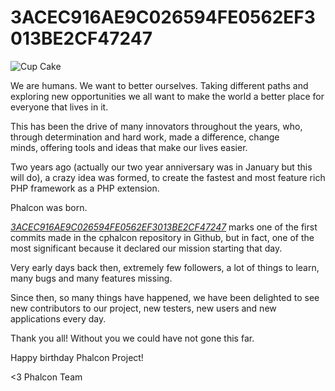 <!--
slug: 3acec916ae9c026594fe0562ef3013be2cf47247
date: Fri Mar 07 2014 17:20:00 GMT-0500 (EST)
tags: happy-birthday, phalcon
title: 3ACEC916AE9C026594FE0562EF3013BE2CF47247
id: 78883849784
link: http://blog.phalconphp.com/post/78883849784/3acec916ae9c026594fe0562ef3013be2cf47247
raw: {"blog_name":"phalconphp","id":78883849784,"post_url":"http://blog.phalconphp.com/post/78883849784/3acec916ae9c026594fe0562ef3013be2cf47247","slug":"3acec916ae9c026594fe0562ef3013be2cf47247","type":"text","date":"2014-03-07 22:20:00 GMT","timestamp":1394230800,"state":"published","format":"html","reblog_key":"JNqlAC22","tags":["happy-birthday","phalcon"],"short_url":"http://tmblr.co/Z6Pumv19Ts0Ou","highlighted":[],"note_count":6,"title":"3ACEC916AE9C026594FE0562EF3013BE2CF47247","body":"<div><img alt=\"Cup Cake\" src=\"https://31.media.tumblr.com/c0865849b963f73ede9be04f82a6a6d9/tumblr_inline_n2379usEP61qb9pu5.png\"/></div>\n<p>We are humans. We want to better ourselves. Taking different paths and exploring new opportunities we all want to make the world a better place for everyone that lives in it.</p>\n<p>This has been the drive of many innovators throughout the years, who, through determination and hard work, made a difference, change minds, offering tools and ideas that make our lives easier.</p>\n<p>Two years ago (actually our two year anniversary was in January but this will do), a crazy idea was formed, to create the fastest and most feature rich PHP framework as a PHP extension.</p>\n<p>Phalcon was born.</p>\n<p><a href=\"https://github.com/phalcon/cphalcon/commit/3acec916ae9c026594fe0562ef3013be2cf47247\"><em>3ACEC916AE9C026594FE0562EF3013BE2CF47247</em></a> marks one of the first commits made in the cphalcon repository in Github, but in fact, one of the most significant because it declared our mission starting that day.</p>\n<p>Very early days back then, extremely few followers, a lot of things to learn, many bugs and many features missing.</p>\n<p><span>Since then, so many things have happened, we have been delighted to see new contributors to our project, new testers, new users and new applications every day.</span></p>\n<p><span>Thank you all! Without you we could have not gone this far. </span></p>\n<p>Happy birthday Phalcon Project!</p>\n<p><span>&lt;3 Phalcon Team</span></p>\n\n<p><span> </span></p>","reblog":{"tree_html":"","comment":"<div><img alt=\"Cup Cake\" src=\"https://31.media.tumblr.com/c0865849b963f73ede9be04f82a6a6d9/tumblr_inline_n2379usEP61qb9pu5.png\"></div>\n<p>We are humans. We want to better ourselves. Taking different paths and exploring new opportunities&nbsp;we all want to make the world a better place for everyone that lives in it.</p>\n<p>This has been the drive of many innovators throughout the years, who, through determination and hard work, made a difference, change minds,&nbsp;offering tools and ideas that make our lives easier.</p>\n<p>Two years ago (actually our two year anniversary was in January but this will do), a crazy idea was formed, to create the fastest and most feature rich PHP framework as a PHP extension.</p>\n<p>Phalcon was born.</p>\n<p><a href=\"https://github.com/phalcon/cphalcon/commit/3acec916ae9c026594fe0562ef3013be2cf47247\"><em>3ACEC916AE9C026594FE0562EF3013BE2CF47247</em></a>&nbsp;marks one of the&nbsp;first commits made in the cphalcon repository in Github, but in fact, one of&nbsp;the most significant because it declared our mission starting that day.</p>\n<p>Very early days back then, extremely few followers, a lot of things to learn, many bugs and many features missing.</p>\n<p><span>Since then, so many things have happened,&nbsp;we have been delighted to see new contributors to our project, new testers, new users and new applications every day.</span></p>\n<p><span>Thank you all! Without you we could have not gone this far.&nbsp;</span></p>\n<p>Happy birthday Phalcon Project!</p>\n<p><span>&lt;3 Phalcon Team</span></p>\n\n<p><span>&nbsp;</span></p>"},"trail":[{"blog":{"name":"phalconphp","theme":{"header_full_width":1117,"header_full_height":426,"header_focus_width":758,"header_focus_height":426,"avatar_shape":"square","background_color":"#FAFAFA","body_font":"Helvetica Neue","header_bounds":"0,937,426,179","header_image":"http://static.tumblr.com/be2b0380984b972b47699d457f4c0ffb/ivjir8a/815nn0qo7/tumblr_static_28z87js742xwowwo0kco04ogs.jpg","header_image_focused":"http://static.tumblr.com/be2b0380984b972b47699d457f4c0ffb/ivjir8a/laHnn0qo9/tumblr_static_tumblr_static_28z87js742xwowwo0kco04ogs_focused_v3.jpg","header_image_scaled":"http://static.tumblr.com/be2b0380984b972b47699d457f4c0ffb/ivjir8a/815nn0qo7/tumblr_static_28z87js742xwowwo0kco04ogs_2048_v2.jpg","header_stretch":true,"link_color":"#529ECC","show_avatar":true,"show_description":true,"show_header_image":true,"show_title":true,"title_color":"#444444","title_font":"Gibson","title_font_weight":"bold"}},"post":{"id":"78883849784"},"content":"<div><img alt=\"Cup Cake\" src=\"https://31.media.tumblr.com/c0865849b963f73ede9be04f82a6a6d9/tumblr_inline_n2379usEP61qb9pu5.png\"></div>\n<p>We are humans. We want to better ourselves. Taking different paths and exploring new opportunities we all want to make the world a better place for everyone that lives in it.</p>\n<p>This has been the drive of many innovators throughout the years, who, through determination and hard work, made a difference, change minds, offering tools and ideas that make our lives easier.</p>\n<p>Two years ago (actually our two year anniversary was in January but this will do), a crazy idea was formed, to create the fastest and most feature rich PHP framework as a PHP extension.</p>\n<p>Phalcon was born.</p>\n<p><a href=\"https://github.com/phalcon/cphalcon/commit/3acec916ae9c026594fe0562ef3013be2cf47247\"><em>3ACEC916AE9C026594FE0562EF3013BE2CF47247</em></a> marks one of the first commits made in the cphalcon repository in Github, but in fact, one of the most significant because it declared our mission starting that day.</p>\n<p>Very early days back then, extremely few followers, a lot of things to learn, many bugs and many features missing.</p>\n<p><span>Since then, so many things have happened, we have been delighted to see new contributors to our project, new testers, new users and new applications every day.</span></p>\n<p><span>Thank you all! Without you we could have not gone this far. </span></p>\n<p>Happy birthday Phalcon Project!</p>\n<p><span><3 Phalcon Team</span></p>\n\n<p><span> </span></p>","content_raw":"<div><img alt=\"Cup Cake\" src=\"https://31.media.tumblr.com/c0865849b963f73ede9be04f82a6a6d9/tumblr_inline_n2379usEP61qb9pu5.png\"></div>\r\n<p>We are humans. We want to better ourselves. Taking different paths and exploring new opportunities&nbsp;we all want to make the world a better place for everyone that lives in it.</p>\r\n<p>This has been the drive of many innovators throughout the years, who, through determination and hard work, made a difference, change minds,&nbsp;offering tools and ideas that make our lives easier.</p>\r\n<p>Two years ago (actually our two year anniversary was in January but this will do), a crazy idea was formed, to create the fastest and most feature rich PHP framework as a PHP extension.</p>\r\n<p>Phalcon was born.</p>\r\n<p><a href=\"https://github.com/phalcon/cphalcon/commit/3acec916ae9c026594fe0562ef3013be2cf47247\"><em>3ACEC916AE9C026594FE0562EF3013BE2CF47247</em></a>&nbsp;marks one of the&nbsp;first commits made in the cphalcon repository in Github, but in fact, one of&nbsp;the most significant because it declared our mission starting that day.</p>\r\n<p>Very early days back then, extremely few followers, a lot of things to learn, many bugs and many features missing.</p>\r\n<p><span>Since then, so many things have happened,&nbsp;we have been delighted to see new contributors to our project, new testers, new users and new applications every day.</span></p>\r\n<p><span>Thank you all! Without you we could have not gone this far.&nbsp;</span></p>\r\n<p>Happy birthday Phalcon Project!</p>\r\n<p><span>&lt;3 Phalcon Team</span></p>\r\n<p></p>\r\n<p><span>&nbsp;</span></p>","is_current_item":true,"is_root_item":true}]}
publish: 2014-03-07
-->


3ACEC916AE9C026594FE0562EF3013BE2CF47247
========================================

![Cup
Cake](https://31.media.tumblr.com/c0865849b963f73ede9be04f82a6a6d9/tumblr_inline_n2379usEP61qb9pu5.png)

We are humans. We want to better ourselves. Taking different paths and
exploring new opportunities we all want to make the world a better place
for everyone that lives in it.

This has been the drive of many innovators throughout the years, who,
through determination and hard work, made a difference, change
minds, offering tools and ideas that make our lives easier.

Two years ago (actually our two year anniversary was in January but this
will do), a crazy idea was formed, to create the fastest and most
feature rich PHP framework as a PHP extension.

Phalcon was born.

[*3ACEC916AE9C026594FE0562EF3013BE2CF47247*](https://github.com/phalcon/cphalcon/commit/3acec916ae9c026594fe0562ef3013be2cf47247) marks
one of the first commits made in the cphalcon repository in Github, but
in fact, one of the most significant because it declared our mission
starting that day.

Very early days back then, extremely few followers, a lot of things to
learn, many bugs and many features missing.

Since then, so many things have happened, we have been delighted to see
new contributors to our project, new testers, new users and new
applications every day.

Thank you all! Without you we could have not gone this far. 

Happy birthday Phalcon Project!

\<3 Phalcon Team

 

